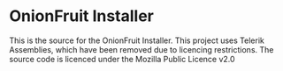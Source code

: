 # OnionFruit Installer

This is the source for the OnionFruit Installer. This project uses Telerik Assemblies, which have been removed due to licencing restrictions.
The source code is licenced under the Mozilla Public Licence v2.0
